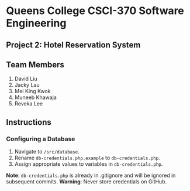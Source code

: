 # Queens College CSCI-370 Software Engineering  

## Project 2: Hotel Reservation System

## Team Members

1. David Liu
2. Jacky Lau
3. Mei King Kwok
4. Muneeb Khawaja
5. Reveka Lee

## Instructions

### Configuring a Database

1. Navigate to `/src/database`.
2. Rename `db-credentials.php.example` to `db-credentials.php`.
3. Assign appropriate values to variables in `db-credentials.php`.

**Note**: `db-credentials.php` is already in .gitignore and will be ignored in subsequent commits.
**Warning**: Never store credentials on GitHub.